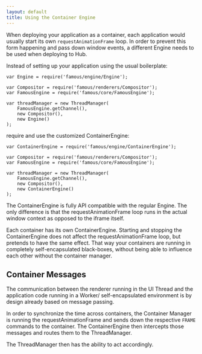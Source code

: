 ```yaml
---
layout: default
title: Using the Container Engine
---
```


When deploying your application as a container, each application would usually
start its own `requestAnimationFrame` loop. In order to prevent this form
happening and pass down window events, a different Engine needs to be used
when deploying to Hub.

Instead of setting up your application using the usual boilerplate:


    var Engine = require('famous/engine/Engine');

    var Compositor = require('famous/renderers/Compositor');
    var FamousEngine = require('famous/core/FamousEngine');

    var threadManager = new ThreadManager(
        FamousEngine.getChannel(),
        new Compositor(),
        new Engine()
    );

require and use the customized ContainerEngine:


    var ContainerEngine = require('famous/engine/ContainerEngine');

    var Compositor = require('famous/renderers/Compositor');
    var FamousEngine = require('famous/core/FamousEngine');

    var threadManager = new ThreadManager(
        FamousEngine.getChannel(),
        new Compositor(),
        new ContainerEngine()
    );

The ContainerEngine is fully API compatible with the regular Engine. The only
difference is that the requestAnimationFrame loop runs in the actual window
context as opposed to the iframe itself.

Each container has its own ContainerEngine. Starting and stopping the
ContainerEngine does not affect the requestAnimationFrame loop, but pretends to
have the same effect. That way your containers are running in completely
self-encapsulated black-boxes, without being able to influence each other
without the container manager.

## Container Messages

The communication between the renderer running in the UI Thread and the
application code running in a Worker/ self-encapsulated environment is by design
already based on message passing.

In order to synchronize the time across containers, the Container Manager is
running the requestAnimationFrame and sends down the respective `FRAME` commands
to the container. The ContainerEngine then intercepts those messages and routes
them to the ThreadManager.

The ThreadManager then has the ability to act accordingly.
